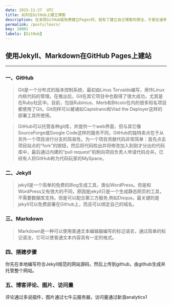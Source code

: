 ```yaml
---
date: 2015-11-27  UTC
title: 如何在GitHub上建立博客
description: 在发现GitHub能免费建立Pages时，就有了建立自己博客的想法，于是在诸多搜索后，选择了使用Jekyll、Markdown建站，并记录下了建站的步骤作为本人的第一篇博客。
permalink: /posts/learn/
key: 10001
labels: [GitHub]
---
```


## 使用Jekyll、Markdown在GitHub Pages上建站
***
### 一、GitHub
> Git是一个分布式的版本控制系统，最初由Linus Torvalds编写，用作Linux内核代码的管理。在推出后，Git在其它项目中也取得了很大成功，尤其是在Ruby社区中。目前，包括Rubinius、Merb和Bitcoin在内的很多知名项目都使用了Git。Git同样可以被诸如Capistrano和Vlad the Deployer这样的部署工具所使用。

> GitHub可以托管各种git库，并提供一个web界面，但与其它像 SourceForge或Google Code这样的服务不同，GitHub的独特卖点在于从另外一个项目进行分支的简易性。为一个项目贡献代码非常简单：首先点击项目站点的“fork”的按钮，然后将代码检出并将修改加入到刚才分出的代码库中，最后通过内建的“pull request”机制向项目负责人申请代码合并。已经有人将GitHub称为代码玩家的MySpace。

### 二、Jekyll
> jekyll是一个简单的免费的Blog生成工具，类似WordPress。但是和WordPress又有很大的不同，原因是jekyll只是一个生成静态网页的工具，不需要数据库支持。但是可以配合第三方服务,例如Disqus。最关键的是jekyll可以免费部署在Github上，而且可以绑定自己的域名。

### 三、Markdown
> Markdown是一种可以使用普通文本编辑器编写的标记语言，通过简单的标记语法，它可以使普通文本内容具有一定的格式。

### 四、搭建步骤

你先在本地编写符合Jekyll规范的网站源码，然后上传到github，由github生成并托管整个网站。


### 五、博客评论、图片、访问量
评论通过多说插件，图片通过七牛云服务器，访问量通过新浪analytics1
